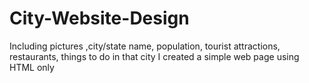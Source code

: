 # City-Website-Design
Including pictures ,city/state name, population, tourist attractions, restaurants, things to do in that city I created a simple web page using HTML only
